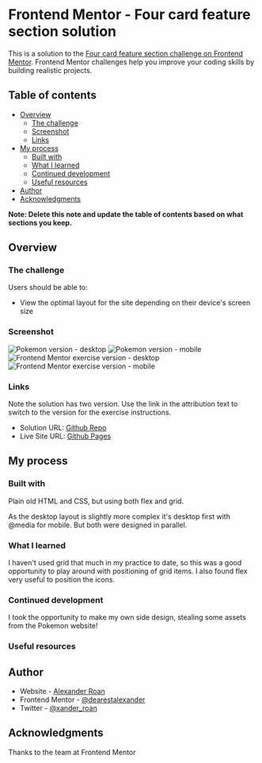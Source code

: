 # Frontend Mentor - Four card feature section solution

This is a solution to the [Four card feature section challenge on Frontend Mentor](https://www.frontendmentor.io/challenges/four-card-feature-section-weK1eFYK). Frontend Mentor challenges help you improve your coding skills by building realistic projects. 

## Table of contents

- [Overview](#overview)
  - [The challenge](#the-challenge)
  - [Screenshot](#screenshot)
  - [Links](#links)
- [My process](#my-process)
  - [Built with](#built-with)
  - [What I learned](#what-i-learned)
  - [Continued development](#continued-development)
  - [Useful resources](#useful-resources)
- [Author](#author)
- [Acknowledgments](#acknowledgments)

**Note: Delete this note and update the table of contents based on what sections you keep.**

## Overview

### The challenge

Users should be able to:

- View the optimal layout for the site depending on their device's screen size

### Screenshot

![Pokemon version - desktop](./design/screenshots/Solution-Pokemon-Desktop.png)
![Pokemon version - mobile](./design/screenshots/Solution-Pokemon-Mobile.png)
![Frontend Mentor exercise version - desktop](./design/screenshots/Solution-FrontendMentorExercise-Desktop.png)
![Frontend Mentor exercise version - mobile](./design/screenshots/Solution-FrontendMentorExercise-Mobile.png)

### Links

Note the solution has two version. Use the link in the attribution text to switch to the version for the exercise instructions.

- Solution URL: [Github Repo](https://dearestalexander.github.io/fm-four-card/)
- Live Site URL: [Github Pages](https://github.com/dearestalexander/fm-four-card)

## My process

### Built with

Plain old HTML and CSS, but using both flex and grid.

As the desktop layout is slightly more complex it's desktop first with @media for mobile. But both were designed in parallel.

### What I learned

I haven't used grid that much in my practice to date, so this was a good opportunity to play around with positioning of grid items.
I also found flex very useful to position the icons.

### Continued development

I took the opportunity to make my own side design, stealing some assets from the Pokemon website!

### Useful resources

## Author

- Website - [Alexander Roan](https://www.alexroan.com)
- Frontend Mentor - [@dearestalexander](https://www.frontendmentor.io/profile/dearestalexander)
- Twitter - [@xander_roan](https://x.com/xander_roan)

## Acknowledgments

Thanks to the team at Frontend Mentor
